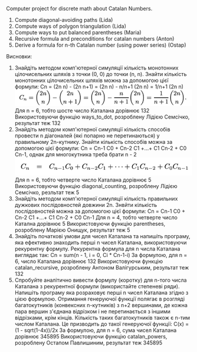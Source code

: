 Computer project for discrete math about Catalan Numbers.
1) Compute diagonal-avoiding paths (Lida)
2) Compute ways of polygon triangulation (Lida)
3) Compute ways to put balanced parentheses (Maria)
4) Recursive formula and preconditions for catalan numbers (Anton)
5) Derive a formula for n-th Catalan number (using power series) (Ostap)

Висновки:
1. Знайдіть методом комп'ютерної симуляції кількість монотонних цілочисельних шляхів з точки (0, 0) до точки (n, n).
   Знайти кількість монотонних цілочисельних шляхів можна за допомогою цієї формули:
   Cn = (2n n) - (2n n+1) = (2n n) - n/n+1 (2n n) = 1/n+1 (2n n)
   ![Way formula](way_formula.jpeg)
   Для n = 6, тобто шосте число Каталана дорівнює 132
   Використовуючи функцію ways_to_dot, розроблену Лідією Семсічко, результат теж 132
3. Знайдіть методом комп'ютерної симуляції кількість способів провести n діагоналей (які попарно не перетинаються) у правильному 2n-кутнику.
   Знайти кількість способів можна за допомогою цієї формули:
   Cn = Cn-1 C0 + Cn-2 C1 +...+ C1 Cn-2 + C0 Cn-1, однак для многокутника треба брати n - 2
   ![Recursive formula](rec_formula.jpeg)
   Для n = 6, тобто четверте число Каталана дорівнює 5
   Використовуючи функцію diagonal_counting, розроблену Лідією Семсічко, резльтат теж 5
5. Знайдіть методом комп'ютерної симуляції кількість правильних дужкових послідовностей довжини 2n.
   Знвйти кількість послідовностей можна за допомогою цієї формули:
   Cn = Cn-1 C0 + Cn-2 C1 +...+ C1 Cn-2 + C0 Cn-1
   Для n = 4, тобто четверте число Катална дорівнює 5
   Використовуючи функцію parentheses, розроблену Марією Онищук, результат теж 5
6. Знайдіть початкові умови для чисел Каталана та напишіть програму, яка ефективно знаходить перші n чисел Каталана, використовуючи рекурентну формулу.
   Рекурентна формула для n числа Каталана виглядає так:
   Cn = sum(n - 1, i = 0, Ci * Cn-1-i)
   За формулою, для n = 6, число Каталана дорівнює 132
   Використовуючи функцію catalan_recursive, розроблену Антоном Валігурським, результат теж 132
7. Спробуйте аналітично вивести формулу (коротку) для n-того числа Каталана з рекурентної формули (використайте степеневі ряди). Напишіть програму яка розраховує перші n чисел Каталана згідно з цією формулою.
   Отримання генеруючої функції полягає в розгляді багатокутників (конвексних n-кутників) з n+2 вершинами, де кожна пара вершин з'єднана відрізком і не перетинається з іншими відрізками, крім кінців. Кількість таких багатокутників також є n-тим числом Каталана. Це призводить до такої генеруючої функції:
   C(x) = (1 - sqrt(1-4x))/2x
   За формулою, для n = 6, cума чисел Каталана дорівнює 345895
   Використовуючи функцію catalan_powers, розроблену Остапом Павлишиним, результат теж 345895
